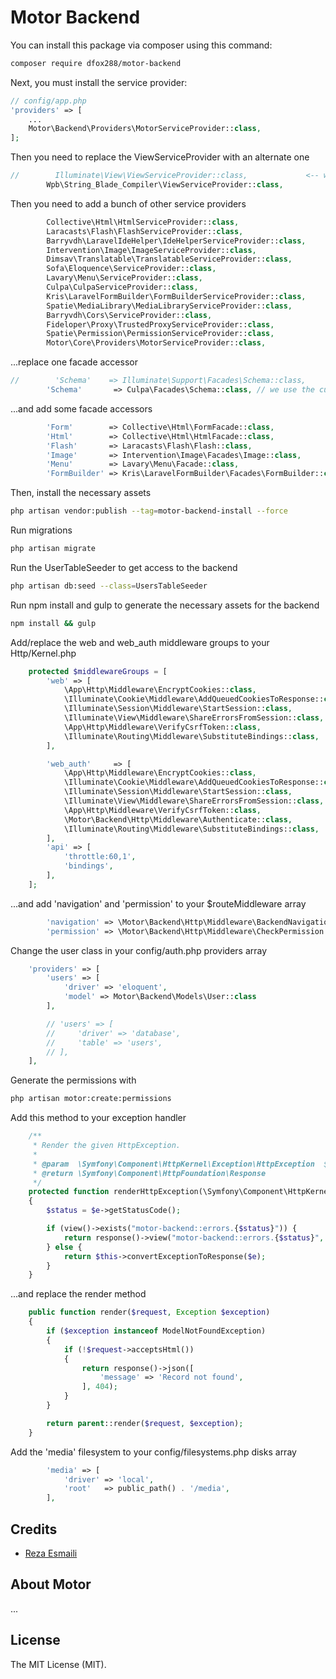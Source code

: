 # Motor Backend

You can install this package via composer using this command:

```bash
composer require dfox288/motor-backend
```

Next, you must install the service provider:

```php
// config/app.php
'providers' => [
    ...
    Motor\Backend\Providers\MotorServiceProvider::class,
];
```

Then you need to replace the ViewServiceProvider with an alternate one

```php
//        Illuminate\View\ViewServiceProvider::class,             <-- we're replacing this so we can use blade templates from strings
        Wpb\String_Blade_Compiler\ViewServiceProvider::class,
```

Then you need to add a bunch of other service providers

```php
        Collective\Html\HtmlServiceProvider::class,
        Laracasts\Flash\FlashServiceProvider::class,
        Barryvdh\LaravelIdeHelper\IdeHelperServiceProvider::class,
        Intervention\Image\ImageServiceProvider::class,
        Dimsav\Translatable\TranslatableServiceProvider::class,
        Sofa\Eloquence\ServiceProvider::class,
        Lavary\Menu\ServiceProvider::class,
        Culpa\CulpaServiceProvider::class,
        Kris\LaravelFormBuilder\FormBuilderServiceProvider::class,
        Spatie\MediaLibrary\MediaLibraryServiceProvider::class,
        Barryvdh\Cors\ServiceProvider::class,
        Fideloper\Proxy\TrustedProxyServiceProvider::class,
        Spatie\Permission\PermissionServiceProvider::class,
        Motor\Core\Providers\MotorServiceProvider::class,
```

...replace one facade accessor

```php
//        'Schema'    => Illuminate\Support\Facades\Schema::class,
        'Schema'       => Culpa\Facades\Schema::class, // we use the culpa schema for easier migrations
```

...and add some facade accessors

```php
        'Form'        => Collective\Html\FormFacade::class,
        'Html'        => Collective\Html\HtmlFacade::class,
        'Flash'       => Laracasts\Flash\Flash::class,
        'Image'       => Intervention\Image\Facades\Image::class,
        'Menu'        => Lavary\Menu\Facade::class,
        'FormBuilder' => Kris\LaravelFormBuilder\Facades\FormBuilder::class,
```


Then, install the necessary assets
```bash
php artisan vendor:publish --tag=motor-backend-install --force
```

Run migrations

```bash
php artisan migrate
```

Run the UserTableSeeder to get access to the backend

```bash
php artisan db:seed --class=UsersTableSeeder
```

Run npm install and gulp to generate the necessary assets for the backend

```bash
npm install && gulp
```

Add/replace the web and web_auth middleware groups to your Http/Kernel.php

```php
    protected $middlewareGroups = [
        'web' => [
            \App\Http\Middleware\EncryptCookies::class,
            \Illuminate\Cookie\Middleware\AddQueuedCookiesToResponse::class,
            \Illuminate\Session\Middleware\StartSession::class,
            \Illuminate\View\Middleware\ShareErrorsFromSession::class,
            \App\Http\Middleware\VerifyCsrfToken::class,
            \Illuminate\Routing\Middleware\SubstituteBindings::class,
        ],

        'web_auth'     => [
            \App\Http\Middleware\EncryptCookies::class,
            \Illuminate\Cookie\Middleware\AddQueuedCookiesToResponse::class,
            \Illuminate\Session\Middleware\StartSession::class,
            \Illuminate\View\Middleware\ShareErrorsFromSession::class,
            \App\Http\Middleware\VerifyCsrfToken::class,
            \Motor\Backend\Http\Middleware\Authenticate::class,
            \Illuminate\Routing\Middleware\SubstituteBindings::class,
        ],
		'api' => [
			'throttle:60,1',
			'bindings',
		],
	];
```

...and add 'navigation' and 'permission' to your $routeMiddleware array

```php
        'navigation' => \Motor\Backend\Http\Middleware\BackendNavigation::class,
        'permission' => \Motor\Backend\Http\Middleware\CheckPermission::class,
```

Change the user class in your config/auth.php providers array

```php
    'providers' => [
        'users' => [
            'driver' => 'eloquent',
            'model' => Motor\Backend\Models\User::class
        ],

        // 'users' => [
        //     'driver' => 'database',
        //     'table' => 'users',
        // ],
    ],
```

Generate the permissions with

```bash
php artisan motor:create:permissions
```

Add this method to your exception handler

```php
    /**
     * Render the given HttpException.
     *
     * @param  \Symfony\Component\HttpKernel\Exception\HttpException  $e
     * @return \Symfony\Component\HttpFoundation\Response
     */
    protected function renderHttpException(\Symfony\Component\HttpKernel\Exception\HttpException $e)
    {
        $status = $e->getStatusCode();

        if (view()->exists("motor-backend::errors.{$status}")) {
            return response()->view("motor-backend::errors.{$status}", ['exception' => $e], $status, $e->getHeaders());
        } else {
            return $this->convertExceptionToResponse($e);
        }
    }
```

...and replace the render method

```php
    public function render($request, Exception $exception)
    {
        if ($exception instanceof ModelNotFoundException)
        {
            if (!$request->acceptsHtml())
            {
                return response()->json([
                    'message' => 'Record not found',
                ], 404);
            }
        }

        return parent::render($request, $exception);
    }
```

Add the 'media' filesystem to your config/filesystems.php disks array

```php
        'media' => [
            'driver' => 'local',
            'root'   => public_path() . '/media',
        ],
```

## Credits

- [Reza Esmaili](https://github.com/dfox288)

## About Motor
...

## License

The MIT License (MIT).
